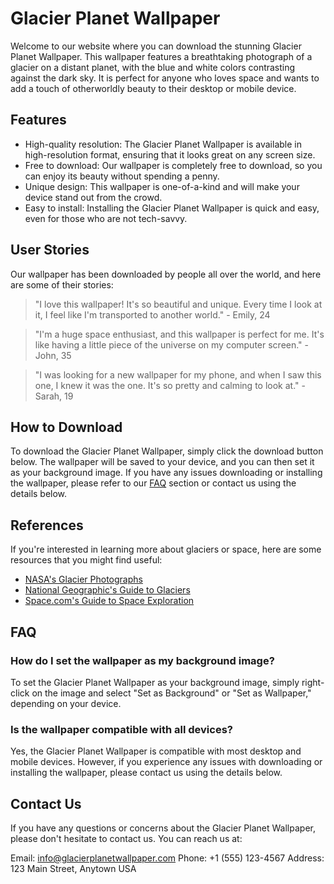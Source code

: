 <!--
Write me content for website with wallpaper which alt text is:

"A photograph of a glacier on a distant planet, with the blue and white colors contrasting against the dark sky."

The name/title of the page should not be 1:1 copy of the alt text but rather a real content of the website which is using this wallpaper.

- Use markdown format 
- Start with the heading
- The content should look like a real website 
- Include real sections like references, contact, user stories, etc. use things relevant to the page purpose.
- Feel free to use structure like headings, bullets, numbering, blockquotes, paragraphs, horizontal lines, etc.
- You can use formatting like bold or _italic_
- You can include UTF-8 emojis
- Links should be only #hash anchors (and you can refer to the document itself)
- Do not include images
-->

<!--font:Poppins-->

# Glacier Planet Wallpaper

Welcome to our website where you can download the stunning Glacier Planet Wallpaper. This wallpaper features a breathtaking photograph of a glacier on a distant planet, with the blue and white colors contrasting against the dark sky. It is perfect for anyone who loves space and wants to add a touch of otherworldly beauty to their desktop or mobile device.

## Features

- High-quality resolution: The Glacier Planet Wallpaper is available in high-resolution format, ensuring that it looks great on any screen size.
- Free to download: Our wallpaper is completely free to download, so you can enjoy its beauty without spending a penny.
- Unique design: This wallpaper is one-of-a-kind and will make your device stand out from the crowd.
- Easy to install: Installing the Glacier Planet Wallpaper is quick and easy, even for those who are not tech-savvy.

## User Stories

Our wallpaper has been downloaded by people all over the world, and here are some of their stories:

> "I love this wallpaper! It's so beautiful and unique. Every time I look at it, I feel like I'm transported to another world." - Emily, 24

> "I'm a huge space enthusiast, and this wallpaper is perfect for me. It's like having a little piece of the universe on my computer screen." - John, 35

> "I was looking for a new wallpaper for my phone, and when I saw this one, I knew it was the one. It's so pretty and calming to look at." - Sarah, 19

## How to Download

To download the Glacier Planet Wallpaper, simply click the download button below. The wallpaper will be saved to your device, and you can then set it as your background image. If you have any issues downloading or installing the wallpaper, please refer to our [FAQ](#faq) section or contact us using the details below.

## References

If you're interested in learning more about glaciers or space, here are some resources that you might find useful:

- [NASA's Glacier Photographs](https://www.nasa.gov/feature/goddard/nasa-scientists-use-satellites-to-track-glacier-melt-in-greenland)
- [National Geographic's Guide to Glaciers](https://www.nationalgeographic.org/encyclopedia/glacier/)
- [Space.com's Guide to Space Exploration](https://www.space.com/space-exploration)

## FAQ

### How do I set the wallpaper as my background image?

To set the Glacier Planet Wallpaper as your background image, simply right-click on the image and select "Set as Background" or "Set as Wallpaper," depending on your device.

### Is the wallpaper compatible with all devices?

Yes, the Glacier Planet Wallpaper is compatible with most desktop and mobile devices. However, if you experience any issues with downloading or installing the wallpaper, please contact us using the details below.

## Contact Us

If you have any questions or concerns about the Glacier Planet Wallpaper, please don't hesitate to contact us. You can reach us at:

Email: info@glacierplanetwallpaper.com
Phone: +1 (555) 123-4567
Address: 123 Main Street, Anytown USA
